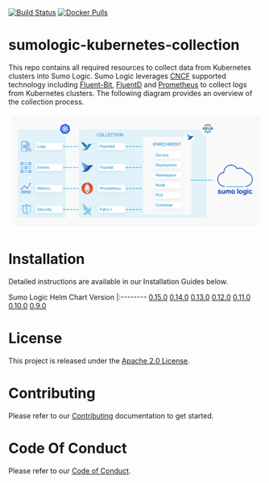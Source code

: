 [![Build Status](https://travis-ci.org/SumoLogic/sumologic-kubernetes-collection.svg?branch=master)](https://travis-ci.org/SumoLogic/sumologic-kubernetes-collection) [![Docker Pulls](https://img.shields.io/docker/pulls/sumologic/kubernetes-fluentd.svg)](https://hub.docker.com/r/sumologic/kubernetes-fluentd) 

# sumologic-kubernetes-collection

This repo contains all required resources to collect data from Kubernetes clusters into Sumo Logic. Sumo Logic leverages [CNCF](https://www.cncf.io) supported technology including [Fluent-Bit](https://fluentbit.io), [FluentD](https://www.fluentd.org) and [Prometheus](https://prometheus.io) to collect logs from Kubernetes clusters. The following diagram provides an overview of the collection process.

![overview](/images/overview.png)

# Installation

Detailed instructions are available in our Installation Guides below.

Sumo Logic Helm Chart Version
|:--------
[0.15.0](https://github.com/SumoLogic/sumologic-kubernetes-collection/blob/v0.15.0/deploy/README.md) 
[0.14.0](https://github.com/SumoLogic/sumologic-kubernetes-collection/blob/v0.14.0/deploy/README.md) 
[0.13.0](https://github.com/SumoLogic/sumologic-kubernetes-collection/blob/v0.13.0/deploy/README.md) 
[0.12.0](https://github.com/SumoLogic/sumologic-kubernetes-collection/blob/v0.12.0/deploy/README.md) 
[0.11.0](https://github.com/SumoLogic/sumologic-kubernetes-collection/blob/v0.11.0/deploy/README.md) 
[0.10.0](https://github.com/SumoLogic/sumologic-kubernetes-collection/blob/v0.10.0/deploy/README.md) 
[0.9.0](https://github.com/SumoLogic/sumologic-kubernetes-collection/blob/v0.9.0/deploy/README.md) 

# License

This project is released under the [Apache 2.0 License](./LICENSE).

# Contributing

Please refer to our [Contributing](./CONTRIBUTING.md) documentation to get started.

# Code Of Conduct

Please refer to our [Code of Conduct](CODE_OF_CONDUCT.md).
